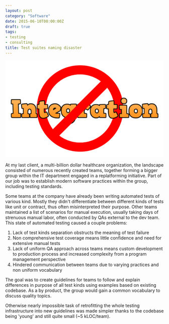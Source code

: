 ```yaml
---
layout: post
category: "Software"
date: 2015-06-10T00:00:00Z
draft: true
tags:
- testing
- consulting
title: Test suites naming disaster
---
```


![no integration](no_integration.png)

At my last client, a multi-billion dollar healthcare organization, the landscape consisted of numerous recently created teams, together forming a bigger group within the IT department engaged in a replatforming initiative. Part of our job was to establish modern software practices within the group, including testing standards.

Some teams at the company have already been writing automated tests of various kind. Mostly they didn't differentiate between different kinds of tests like unit or contract, thus often misinterpreted their purpose. Other teams maintained a list of scenarios for manual execution, usually taking days of strenuous manual labor, often conducted by QAs external to the dev team. This state of automated testing caused a couple problems:

1. Lack of test kinds separation obstructs the meaning of test failure
2. Non comprehensive test coverage means little confidence and need for extensive manual tests
3. Lack of uniform QA approach across teams means custom development to production process and increased complexity from a program management perspective
4. Hindered communication between teams due to varying practices and non uniform vocabulary

The goal was to create guidelines for teams to follow and explain differences in purpose of all test kinds using examples based on existing codebase. As a by product, the group would gain a common vocabulary to discuss quality topics.


Otherwise nearly impossible task of retrofitting the whole testing infrastructure into new guidelines was made simpler thanks to the codebase being 'young' and still quite small (~5 kLOC/team).
